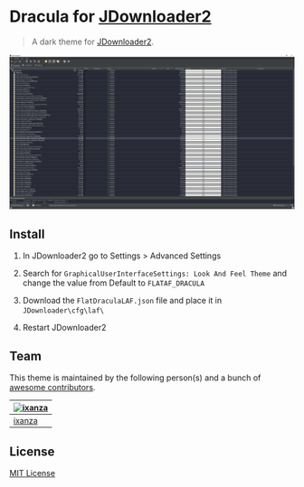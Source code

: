# Dracula for [JDownloader2](https://jdownloader.org/)

> A dark theme for [JDownloader2](https://jdownloader.org/).

![Screenshot](./JDownloader2Downloads.png)

## Install

1) In JDownloader2 go to Settings > Advanced Settings

2) Search for `GraphicalUserInterfaceSettings: Look And Feel Theme` and change the value from Default to `FLATAF_DRACULA`

3) Download the `FlatDraculaLAF.json` file and place it in `JDownloader\cfg\laf\`

4) Restart JDownloader2

## Team

This theme is maintained by the following person(s) and a bunch of [awesome contributors](https://github.com/dracula/foobar/graphs/contributors).

[![ixanza](https://github.com/ixanza.png?size=5)](https://github.com/ixanza) |
--- |
[ixanza](https://github.com/ixanza) |

## License

[MIT License](./LICENSE)